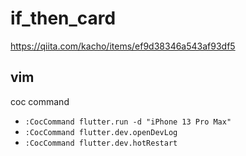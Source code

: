 # if_then_card

https://qiita.com/kacho/items/ef9d38346a543af93df5


## vim

coc command

- `:CocCommand flutter.run -d "iPhone 13 Pro Max"`
- `:CocCommand flutter.dev.openDevLog`
- `:CocCommand flutter.dev.hotRestart`
